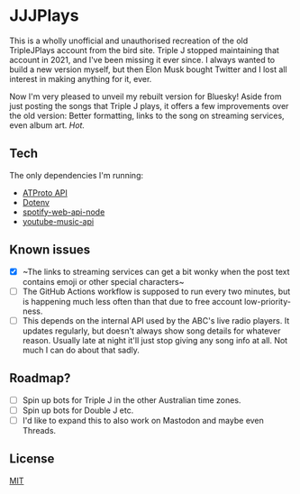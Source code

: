 # JJJPlays

This is a wholly unofficial and unauthorised recreation of the old TripleJPlays account from the bird site. Triple J stopped maintaining that account in 2021, and I've been missing it ever since. I always wanted to build a new version myself, but then Elon Musk bought Twitter and I lost all interest in making anything for it, ever.

Now I'm very pleased to unveil my rebuilt version for Bluesky! Aside from just posting the songs that Triple J plays, it offers a few improvements over the old version: Better formatting, links to the song on streaming services, even album art. _Hot._

## Tech

The only dependencies I'm running:
- [ATProto API](https://github.com/bluesky-social/atproto)
- [Dotenv](https://github.com/motdotla/dotenv)
- [spotify-web-api-node](https://github.com/thelinmichael/spotify-web-api-node)
- [youtube-music-api](https://github.com/emresenyuva/youtube-music-api)

## Known issues
- [x] ~The links to streaming services can get a bit wonky when the post text contains emoji or other special characters~
- [ ] The GitHub Actions workflow is supposed to run every two minutes, but is happening much less often than that due to free account low-priority-ness.
- [ ] This depends on the internal API used by the ABC's live radio players. It updates regularly, but doesn't always show song details for whatever reason. Usually late at night it'll just stop giving any song info at all. Not much I can do about that sadly.

## Roadmap?
- [ ] Spin up bots for Triple J in the other Australian time zones.
- [ ] Spin up bots for Double J etc.
- [ ] I'd like to expand this to also work on Mastodon and maybe even Threads.

## License
[MIT](https://choosealicense.com/licenses/mit/)
